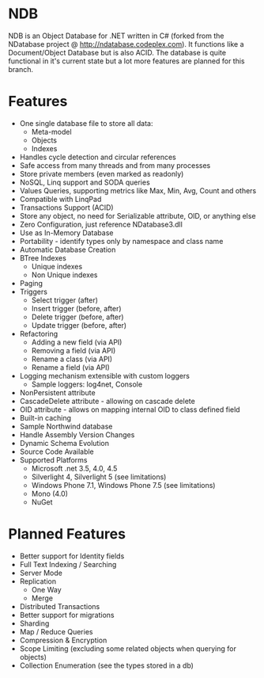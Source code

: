 NDB
===

NDB is an Object Database for .NET written in C# (forked from the NDatabase project @ http://ndatabase.codeplex.com). It functions like a Document/Object Database but is also ACID. The database is quite functional in it's current state but a lot more features are planned for this branch.

Features
========
* One single database file to store all data:
	* Meta-model
	* Objects
	* Indexes
* Handles cycle detection and circular references
* Safe access from many threads and from many processes
* Store private members (even marked as readonly)
* NoSQL, Linq support and SODA queries
* Values Queries, supporting metrics like Max, Min, Avg, Count and others
* Compatible with LinqPad
* Transactions Support (ACID)
* Store any object, no need for Serializable attribute, OID, or anything else
* Zero Configuration, just reference NDatabase3.dll
* Use as In-Memory Database
* Portability - identify types only by namespace and class name
* Automatic Database Creation
* BTree Indexes
	* Unique indexes
	* Non Unique indexes
* Paging
* Triggers
	* Select trigger (after)
	* Insert trigger (before, after)
	* Delete trigger (before, after)
	* Update trigger (before, after)
* Refactoring
	* Adding a new field (via API)
	* Removing a field (via API)
	* Rename a class (via API)
	* Rename a field (via API)
* Logging mechanism extensible with custom loggers
	* Sample loggers: log4net, Console
* NonPersistent attribute
* CascadeDelete attribute - allowing on cascade delete
* OID attribute - allows on mapping internal OID to class defined field
* Built-in caching
* Sample Northwind database
* Handle Assembly Version Changes
* Dynamic Schema Evolution
* Source Code Available
* Supported Platforms
	* Microsoft .net 3.5, 4.0, 4.5
	* Silverlight 4, Silverlight 5 (see limitations)
	* Windows Phone 7.1, Windows Phone 7.5 (see limitations)
	* Mono (4.0)
	* NuGet
	
Planned Features
================
* Better support for Identity fields
* Full Text Indexing / Searching
* Server Mode
* Replication
	* One Way
	* Merge
* Distributed Transactions
* Better support for migrations
* Sharding
* Map / Reduce Queries
* Compression & Encryption
* Scope Limiting (excluding some related objects when querying for objects)
* Collection Enumeration (see the types stored in a db)
